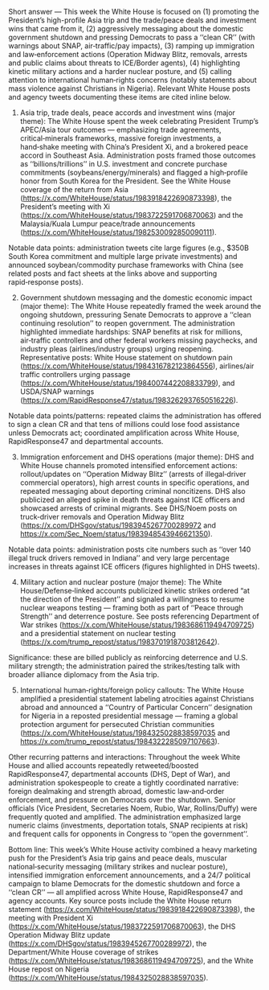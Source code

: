 Short answer — This week the White House is focused on (1) promoting the President’s high-profile Asia trip and the trade/peace deals and investment wins that came from it, (2) aggressively messaging about the domestic government shutdown and pressing Democrats to pass a ‘‘clean CR’’ (with warnings about SNAP, air‑traffic/pay impacts), (3) ramping up immigration and law‑enforcement actions (Operation Midway Blitz, removals, arrests and public claims about threats to ICE/Border agents), (4) highlighting kinetic military actions and a harder nuclear posture, and (5) calling attention to international human‑rights concerns (notably statements about mass violence against Christians in Nigeria). Relevant White House posts and agency tweets documenting these items are cited inline below.

1) Asia trip, trade deals, peace accords and investment wins (major theme): The White House spent the week celebrating President Trump’s APEC/Asia tour outcomes — emphasizing trade agreements, critical‑minerals frameworks, massive foreign investments, a hand‑shake meeting with China’s President Xi, and a brokered peace accord in Southeast Asia. Administration posts framed those outcomes as ‘‘billions/trillions’’ in U.S. investment and concrete purchase commitments (soybeans/energy/minerals) and flagged a high‑profile honor from South Korea for the President. See the White House coverage of the return from Asia (https://x.com/WhiteHouse/status/1983918422690873398), the President’s meeting with Xi (https://x.com/WhiteHouse/status/1983722591706870063) and the Malaysia/Kuala Lumpur peace/trade announcements (https://x.com/WhiteHouse/status/1982530092850090111).

Notable data points: administration tweets cite large figures (e.g., $350B South Korea commitment and multiple large private investments) and announced soybean/commodity purchase frameworks with China (see related posts and fact sheets at the links above and supporting rapid‑response posts).

2) Government shutdown messaging and the domestic economic impact (major theme): The White House repeatedly framed the week around the ongoing shutdown, pressuring Senate Democrats to approve a ‘‘clean continuing resolution’’ to reopen government. The administration highlighted immediate hardships: SNAP benefits at risk for millions, air‑traffic controllers and other federal workers missing paychecks, and industry pleas (airlines/industry groups) urging reopening. Representative posts: White House statement on shutdown pain (https://x.com/WhiteHouse/status/1984316782123864556), airlines/air traffic controllers urging passage (https://x.com/WhiteHouse/status/1984007442208833799), and USDA/SNAP warnings (https://x.com/RapidResponse47/status/1983262937650516226).

Notable data points/patterns: repeated claims the administration has offered to sign a clean CR and that tens of millions could lose food assistance unless Democrats act; coordinated amplification across White House, RapidResponse47 and departmental accounts.

3) Immigration enforcement and DHS operations (major theme): DHS and White House channels promoted intensified enforcement actions: rollout/updates on ‘‘Operation Midway Blitz’’ (arrests of illegal‑driver commercial operators), high arrest counts in specific operations, and repeated messaging about deporting criminal noncitizens. DHS also publicized an alleged spike in death threats against ICE officers and showcased arrests of criminal migrants. See DHS/Noem posts on truck‑driver removals and Operation Midway Blitz (https://x.com/DHSgov/status/1983945267700289972 and https://x.com/Sec_Noem/status/1983948543946621350).

Notable data points: administration posts cite numbers such as ‘‘over 140 illegal truck drivers removed in Indiana’’ and very large percentage increases in threats against ICE officers (figures highlighted in DHS tweets).

4) Military action and nuclear posture (major theme): The White House/Defense‑linked accounts publicized kinetic strikes ordered “at the direction of the President’’ and signaled a willingness to resume nuclear weapons testing — framing both as part of ‘‘Peace through Strength’’ and deterrence posture. See posts referencing Department of War strikes (https://x.com/WhiteHouse/status/1983686119494709725) and a presidential statement on nuclear testing (https://x.com/trump_repost/status/1983701918703812642).

Significance: these are billed publicly as reinforcing deterrence and U.S. military strength; the administration paired the strikes/testing talk with broader alliance diplomacy from the Asia trip.

5) International human‑rights/foreign policy callouts: The White House amplified a presidential statement labeling atrocities against Christians abroad and announced a ‘‘Country of Particular Concern’’ designation for Nigeria in a reposted presidential message — framing a global protection argument for persecuted Christian communities (https://x.com/WhiteHouse/status/1984325028838597035 and https://x.com/trump_repost/status/1984322285097107663).

Other recurring patterns and interactions: Throughout the week White House and allied accounts repeatedly retweeted/boosted RapidResponse47, departmental accounts (DHS, Dept of War), and administration spokespeople to create a tightly coordinated narrative: foreign dealmaking and strength abroad, domestic law‑and‑order enforcement, and pressure on Democrats over the shutdown. Senior officials (Vice President, Secretaries Noem, Rubio, War, Rollins/Duffy) were frequently quoted and amplified. The administration emphasized large numeric claims (investments, deportation totals, SNAP recipients at risk) and frequent calls for opponents in Congress to ‘‘open the government’’.

Bottom line: This week’s White House activity combined a heavy marketing push for the President’s Asia trip gains and peace deals, muscular national‑security messaging (military strikes and nuclear posture), intensified immigration enforcement announcements, and a 24/7 political campaign to blame Democrats for the domestic shutdown and force a ‘‘clean CR’’ — all amplified across White House, RapidResponse47 and agency accounts. Key source posts include the White House return statement (https://x.com/WhiteHouse/status/1983918422690873398), the meeting with President Xi (https://x.com/WhiteHouse/status/1983722591706870063), the DHS Operation Midway Blitz update (https://x.com/DHSgov/status/1983945267700289972), the Department/White House coverage of strikes (https://x.com/WhiteHouse/status/1983686119494709725), and the White House repost on Nigeria (https://x.com/WhiteHouse/status/1984325028838597035).
